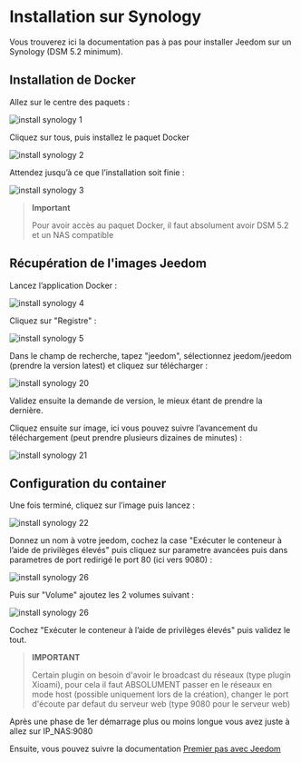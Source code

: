 # Installation sur Synology

Vous trouverez ici la documentation pas à pas pour installer Jeedom sur un Synology (DSM 5.2 minimum).

## Installation de Docker

Allez sur le centre des paquets :

![install synology 1](images/install_synology_1.PNG)

Cliquez sur tous, puis installez le paquet Docker

![install synology 2](images/install_synology_2.PNG)

Attendez jusqu’à ce que l’installation soit finie :

![install synology 3](images/install_synology_3.PNG)

> **Important**
>
> Pour avoir accès au paquet Docker, il faut absolument avoir DSM 5.2 et un NAS compatible

## Récupération de l'images Jeedom

Lancez l’application Docker :

![install synology 4](images/install_synology_4.PNG)

Cliquez sur "Registre" :

![install synology 5](images/install_synology_5.PNG)

Dans le champ de recherche, tapez "jeedom", sélectionnez jeedom/jeedom (prendre la version latest) et cliquez sur télécharger :

![install synology 20](images/install_synology_20.PNG)

Validez ensuite la demande de version, le mieux étant de prendre la dernière.

Cliquez ensuite sur image, ici vous pouvez suivre l’avancement du téléchargement (peut prendre plusieurs dizaines de minutes) :

![install synology 21](images/install_synology_21.PNG)

## Configuration du container

Une fois terminé, cliquez sur l’image puis lancez :

![install synology 22](images/install_synology_22.PNG)

Donnez un nom à votre jeedom, cochez la case "Exécuter le conteneur à l’aide de privilèges élevés" puis cliquez sur parametre avancées puis dans parametres de port redirigé le port 80 (ici vers 9080) :

![install synology 26](images/install_synology_23.PNG)

Puis sur "Volume" ajoutez les 2 volumes suivant :

![install synology 26](images/install_synology_24.PNG)

Cochez "Exécuter le conteneur à l’aide de privilèges élevés" puis validez le tout.

> **IMPORTANT**
>
> Certain plugin on besoin d'avoir le broadcast du réseaux (type plugin Xioami), pour cela il faut ABSOLUMENT passer en le réseaux en mode host (possible uniquement lors de la création), changer le port d'écoute par defaut du serveur web (type 9080 pour le serveur web)

Après une phase de 1er démarrage plus ou moins longue vous avez juste à allez sur IP_NAS:9080

Ensuite, vous pouvez suivre la documentation [Premier pas avec Jeedom](https://doc.jeedom.com/fr_FR/premiers-pas/index)
